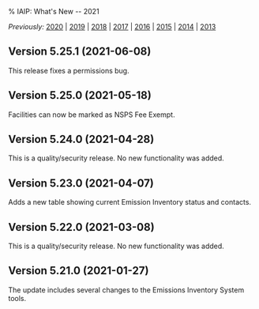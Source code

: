 % IAIP: What's New -- 2021

*Previously:*
[2020](changelog-2020.html) |
[2019](changelog-2019.html) |
[2018](changelog-2018.html) |
[2017](changelog-2017.html) |
[2016](changelog-2016.html) |
[2015](changelog-2015.html) |
[2014](changelog-2014.html) |
[2013](changelog-2013.html)

## Version 5.25.1 <span>(2021-06-08)</span>

This release fixes a permissions bug.

## Version 5.25.0 <span>(2021-05-18)</span>

Facilities can now be marked as NSPS Fee Exempt.

## Version 5.24.0 <span>(2021-04-28)</span>

This is a quality/security release. No new functionality was added.

## Version 5.23.0 <span>(2021-04-07)</span>

Adds a new table showing current Emission Inventory status and contacts.

## Version 5.22.0 <span>(2021-03-08)</span>

This is a quality/security release. No new functionality was added.

## Version 5.21.0 <span>(2021-01-27)</span>

The update includes several changes to the Emissions Inventory System tools.
